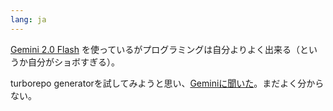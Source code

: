 ```yaml
---
lang: ja
---
```


[Gemini 2.0 Flash](https://gemini.google.com/app?hl=ja) を使っているがプログラミングは自分よりよく出来る（というか自分がショボすぎる）。

turborepo generatorを試してみようと思い、[Geminiに聞いた](https://g.co/gemini/share/cc21fe8c698b)。まだよく分からない。
